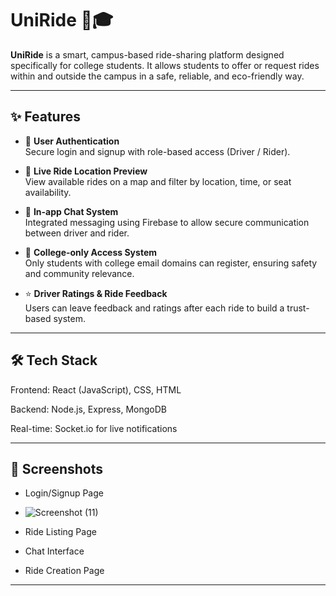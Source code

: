 # UniRide 🚗🎓

**UniRide** is a smart, campus-based ride-sharing platform designed specifically for college students. It allows students to offer or request rides within and outside the campus in a safe, reliable, and eco-friendly way.

---

## ✨ Features

- 🔐 **User Authentication**  
  Secure login and signup with role-based access (Driver / Rider).

- 📍 **Live Ride Location Preview**  
  View available rides on a map and filter by location, time, or seat availability.

- 💬 **In-app Chat System**  
  Integrated messaging using Firebase to allow secure communication between driver and rider.

- 🏫 **College-only Access System**  
  Only students with college email domains can register, ensuring safety and community relevance.

- ⭐ **Driver Ratings & Ride Feedback**  
  Users can leave feedback and ratings after each ride to build a trust-based system.

---

## 🛠️ Tech Stack

Frontend: React (JavaScript), CSS, HTML

Backend: Node.js, Express, MongoDB

Real-time: Socket.io for live notifications

---

## 📸 Screenshots 

- Login/Signup Page
- ![Screenshot (11)](https://github.com/user-attachments/assets/7746326f-cc8c-46fa-8864-119fc562bfb4)

- Ride Listing Page  
- Chat Interface  
- Ride Creation Page  

---

